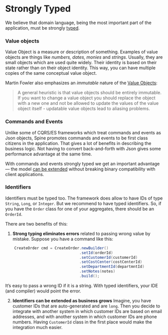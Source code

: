 # Strongly Typed

We believe that domain language, being the most important part of the application, must be strongly [typed](http://martinfowler.com/ieeeSoftware/whenType.pdf).

### Value objects

Value Object is a measure or description of something. Examples of value objects are things like *numbers, dates, monies* and *strings*. Usually, they are small objects which are used quite widely. Their identity is based on their state rather than on their object identity. This way, you can have multiple copies of the same conceptual value object. 
 
Martin Fowler also emphasizes an *immutable* nature of the [Value Objects](http://martinfowler.com/bliki/ValueObject.html):

>A general heuristic is that value objects should be entirely immutable. If you want to change a value object you should replace the object with a new one and not be allowed to update the values of the value object itself - updatable value objects lead to aliasing problems.


### Commands and Events
Unlike some of  CQRS/ES frameworks which treat commands and events as Json objects, Spine promotes commands and events to be first class citizens in the application. That gives a lot of benefits in describing the business logic. Not having to convert back-and-forth with Json gives some performance advantage at the same time.

With commands and events strongly typed we get an important advantage — the model [can be extended](https://developers.google.com/protocol-buffers/docs/proto3#updating) without breaking binary compatibility with client applications.
 

### Identifiers
Identifiers must be typed too. The framework does allow to have IDs of type
`String`, `Long`, or `Integer`.
But we recommend to have typed identifiers. So, if you have the
`Order` class for one of your aggregates, there should be an `OrderId`.

There are two benefits of this:
1. **Strong typing eliminates errors** related to passing wrong value by mistake.
Suppose you have a command like this:
```java
    CreateOrder cmd = CreateOrder.newBuilder()
                                 .setId(orderId)
                                 .setCustomerId(customerId)
                                 .setCostCenter(costCenterId)
                                 .setDepartmentId(departmntId)
                                 .setNotes(notes)
                                 .build();
```
It’s easy to pass a wrong ID if it is a string. With typed identifiers, your
IDE (and compiler) would point the error.

2. **Identifiers can be extended as business grows**
Imagine, you have customer IDs that are auto-generated and are `long`.
Then you decide to integrate with another system in which customer IDs
are based on email addresses, and with another system in which customer IDs are
phone numbers. Having `CustomerId` class in the first place would make the
integration much easier.
